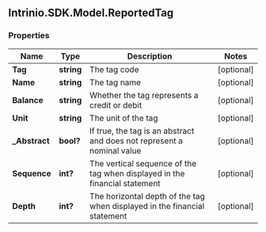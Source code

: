 ## Intrinio.SDK.Model.ReportedTag
### Properties

Name | Type | Description | Notes
------------ | ------------- | ------------- | -------------
**Tag** | **string** | The tag code | [optional] 
**Name** | **string** | The tag name | [optional] 
**Balance** | **string** | Whether the tag represents a credit or debit | [optional] 
**Unit** | **string** | The unit of the tag | [optional] 
**_Abstract** | **bool?** | If true, the tag is an abstract and does not represent a nominal value | [optional] 
**Sequence** | **int?** | The vertical sequence of the tag when displayed in the financial statement | [optional] 
**Depth** | **int?** | The horizontal depth of the tag when displayed in the financial statement | [optional] 

